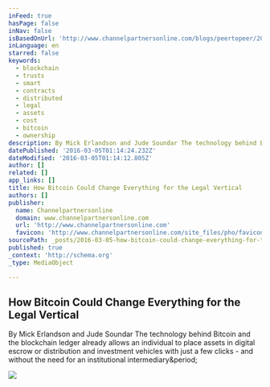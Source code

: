 ```yaml
---
inFeed: true
hasPage: false
inNav: false
isBasedOnUrl: 'http://www.channelpartnersonline.com/blogs/peertopeer/2016/03/how-bitcoin-could-change-everything-for-the-legal.aspx'
inLanguage: en
starred: false
keywords:
  - blockchain
  - trusts
  - smart
  - contracts
  - distributed
  - legal
  - assets
  - cost
  - bitcoin
  - ownership
description: By Mick Erlandson and Jude Soundar The technology behind Bitcoin and the blockchain ledger already allows an individual to place assets in digital escrow or distribution and investment vehicles with just a few clicks - and without the need for an institutional intermediary.
datePublished: '2016-03-05T01:14:24.232Z'
dateModified: '2016-03-05T01:14:12.805Z'
author: []
related: []
app_links: []
title: How Bitcoin Could Change Everything for the Legal Vertical
authors: []
publisher:
  name: Channelpartnersonline
  domain: www.channelpartnersonline.com
  url: 'http://www.channelpartnersonline.com'
  favicon: 'http://www.channelpartnersonline.com/site_files/pho/favicon.ico'
sourcePath: _posts/2016-03-05-how-bitcoin-could-change-everything-for-the-legal-vertical.md
published: true
_context: 'http://schema.org'
_type: MediaObject

---
```

<article style=""><h1>How Bitcoin Could Change Everything for the Legal Vertical</h1><p>By Mick Erlandson and Jude Soundar The technology behind Bitcoin and the blockchain ledger already allows an individual to place assets in digital escrow or distribution and investment vehicles with just a few clicks - and without the need for an institutional intermediary&amp;period;</p><img src="http://www.channelpartnersonline.com/~/media/30BACEF11EE0478E81CCFAC3C947DF4D.ashx" /></article>